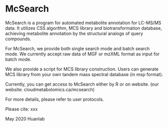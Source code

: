 # McSearch

McSearch is a program for automated metabolite annotation for LC-MS/MS data. It utilizes CSS algorithm, MCS library and biotransformation database, achieving metabolite annotation by the structural analogs of query compounds.

For McSearch, we provide both single search mode and batch search mode. We currently accept raw data of MGF or mzXML format as input for batch mode.

We also provide a script for MCS library construction. Users can generate MCS library from your own tandem mass spectral database (in msp format).

Currently, you can get access to McSearch either by R or on website. (our website: cloudmetabolomics.ca/mcsearch)

For more details, please refer to user protocols.

Please cite: xxx

May 2020
Huanlab
